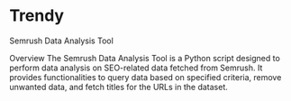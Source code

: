 # Trendy
Semrush Data Analysis Tool

Overview
The Semrush Data Analysis Tool is a Python script designed to perform data analysis on SEO-related data fetched from Semrush. It provides functionalities to query data based on specified criteria, remove unwanted data, and fetch titles for the URLs in the dataset.
